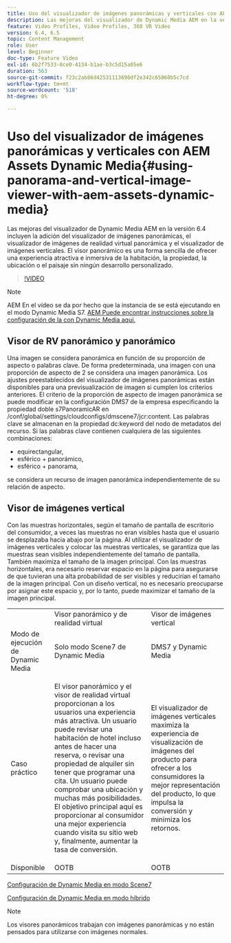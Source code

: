 ```yaml
---
title: Uso del visualizador de imágenes panorámicas y verticales con AEM Assets Dynamic Media
description: Las mejoras del visualizador de Dynamic Media AEM en la versión 6.4 incluyen la adición del visualizador de imágenes panorámicas, el visualizador de imágenes de realidad virtual panorámica y el visualizador de imágenes verticales. El visor panorámico es una forma sencilla de ofrecer una experiencia atractiva e inmersiva de la habitación, la propiedad, la ubicación o el paisaje sin ningún desarrollo personalizado.
feature: Video Profiles, Video Profiles, 360 VR Video
version: 6.4, 6.5
topic: Content Management
role: User
level: Beginner
doc-type: Feature Video
exl-id: 6b2f7533-8ce0-4134-b1ae-b3c5d15a05e6
duration: 563
source-git-commit: f23c2ab86d42531113690df2e342c65060b5c7cd
workflow-type: tm+mt
source-wordcount: '518'
ht-degree: 0%

---
```


# Uso del visualizador de imágenes panorámicas y verticales con AEM Assets Dynamic Media{#using-panorama-and-vertical-image-viewer-with-aem-assets-dynamic-media}

Las mejoras del visualizador de Dynamic Media AEM en la versión 6.4 incluyen la adición del visualizador de imágenes panorámicas, el visualizador de imágenes de realidad virtual panorámica y el visualizador de imágenes verticales. El visor panorámico es una forma sencilla de ofrecer una experiencia atractiva e inmersiva de la habitación, la propiedad, la ubicación o el paisaje sin ningún desarrollo personalizado.

>[!VIDEO](https://video.tv.adobe.com/v/24156?quality=12&learn=on)

>[!NOTE]
>
>AEM En el vídeo se da por hecho que la instancia de se está ejecutando en el modo Dynamic Media S7. [AEM Puede encontrar instrucciones sobre la configuración de la con Dynamic Media aquí.](https://helpx.adobe.com/es/experience-manager/6-3/assets/using/config-dynamic-fp-14410.html)

## Visor de RV panorámico y panorámico

Una imagen se considera panorámica en función de su proporción de aspecto o palabras clave. De forma predeterminada, una imagen con una proporción de aspecto de 2 se considera una imagen panorámica. Los ajustes preestablecidos del visualizador de imágenes panorámicas están disponibles para una previsualización de imagen si cumplen los criterios anteriores. El criterio de la proporción de aspecto de imagen panorámica se puede modificar en la configuración DMS7 de la empresa especificando la propiedad doble s7PanoramicAR en /conf/global/settings/cloudconfigs/dmscene7/jcr:content. Las palabras clave se almacenan en la propiedad dc:keyword del nodo de metadatos del recurso. Si las palabras clave contienen cualquiera de las siguientes combinaciones:

* equirectangular,
* esférico + panorámico,
* esférico + panorama,

se considera un recurso de imagen panorámica independientemente de su relación de aspecto.

## Visor de imágenes vertical

Con las muestras horizontales, según el tamaño de pantalla de escritorio del consumidor, a veces las muestras no eran visibles hasta que el usuario se desplazaba hacia abajo por la página. Al utilizar el visualizador de imágenes verticales y colocar las muestras verticales, se garantiza que las muestras sean visibles independientemente del tamaño de pantalla. También maximiza el tamaño de la imagen principal. Con las muestras horizontales, era necesario reservar espacio en la página para asegurarse de que tuvieran una alta probabilidad de ser visibles y reducirían el tamaño de la imagen principal. Con un diseño vertical, no es necesario preocuparse por asignar este espacio y, por lo tanto, puede maximizar el tamaño de la imagen principal.

<table> 
 <tbody>
  <tr>
   <td> </td>
   <td>Visor panorámico y de realidad virtual</td>
   <td>Visor de imágenes vertical</td>
  </tr>
  <tr>
   <td>Modo de ejecución de Dynamic Media</td>
   <td>Solo modo Scene7 de Dynamic Media</td>
   <td>DMS7 y Dynamic Media</td>
  </tr>
  <tr>
   <td>Caso práctico</td>
   <td><p>El visor panorámico y el visor de realidad virtual proporcionan a los usuarios una experiencia más atractiva. Un usuario puede revisar una habitación de hotel incluso antes de hacer una reserva, o revisar una propiedad de alquiler sin tener que programar una cita. Un usuario puede comprobar una ubicación y muchas más posibilidades. El objetivo principal aquí es proporcionar al consumidor una mejor experiencia cuando visita su sitio web y, finalmente, aumentar la tasa de conversión.</p> <p> </p> </td> 
   <td><p>El visualizador de imágenes verticales maximiza la experiencia de visualización de imágenes del producto para ofrecer a los consumidores la mejor representación del producto, lo que impulsa la conversión y minimiza los retornos.</p> <p> </p> </td>
  </tr>
  <tr>
   <td>Disponible </td>
   <td>OOTB</td>
   <td>OOTB</td>
  </tr>
 </tbody>
</table>

[Configuración de Dynamic Media en modo Scene7](https://helpx.adobe.com/experience-manager/6-5/assets/using/config-dms7.html)

[Configuración de Dynamic Media en modo híbrido](https://helpx.adobe.com/experience-manager/6-5/assets/using/config-dynamic.html)

>[!NOTE]
>
>Los visores panorámicos trabajan con imágenes panorámicas y no están pensados para utilizarse con imágenes normales.

